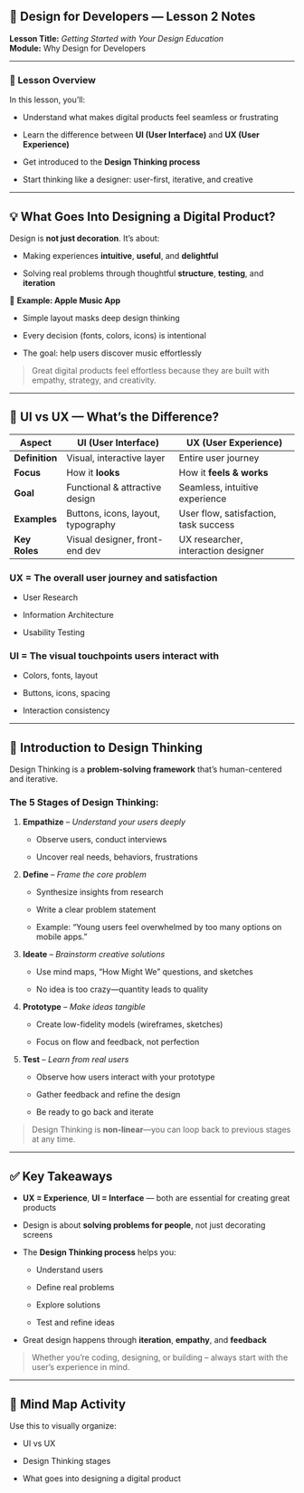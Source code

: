 ## 🧠 Design for Developers — Lesson 2 Notes

**Lesson Title:** _Getting Started with Your Design Education_  
**Module:** Why Design for Developers

---

### 🎯 Lesson Overview

In this lesson, you’ll:

- Understand what makes digital products feel seamless or frustrating
    
- Learn the difference between **UI (User Interface)** and **UX (User Experience)**
    
- Get introduced to the **Design Thinking process**
    
- Start thinking like a designer: user-first, iterative, and creative
    

---

## 💡 What Goes Into Designing a Digital Product?

Design is **not just decoration**. It’s about:

- Making experiences **intuitive**, **useful**, and **delightful**
    
- Solving real problems through thoughtful **structure**, **testing**, and **iteration**
    

📱 **Example: Apple Music App**

- Simple layout masks deep design thinking
    
- Every decision (fonts, colors, icons) is intentional
    
- The goal: help users discover music effortlessly
    

> Great digital products feel effortless because they are built with empathy, strategy, and creativity.

---

## 🎨 UI vs UX — What’s the Difference?

|Aspect|UI (User Interface)|UX (User Experience)|
|---|---|---|
|**Definition**|Visual, interactive layer|Entire user journey|
|**Focus**|How it **looks**|How it **feels & works**|
|**Goal**|Functional & attractive design|Seamless, intuitive experience|
|**Examples**|Buttons, icons, layout, typography|User flow, satisfaction, task success|
|**Key Roles**|Visual designer, front-end dev|UX researcher, interaction designer|

### UX = The overall user **journey and satisfaction**

- User Research
    
- Information Architecture
    
- Usability Testing
    

### UI = The **visual touchpoints** users interact with

- Colors, fonts, layout
    
- Buttons, icons, spacing
    
- Interaction consistency
    

---

## 🧩 Introduction to Design Thinking

Design Thinking is a **problem-solving framework** that’s human-centered and iterative.

### The 5 Stages of Design Thinking:

1. **Empathize** – _Understand your users deeply_
    
    - Observe users, conduct interviews
        
    - Uncover real needs, behaviors, frustrations
        
2. **Define** – _Frame the core problem_
    
    - Synthesize insights from research
        
    - Write a clear problem statement
        
    - Example: “Young users feel overwhelmed by too many options on mobile apps.”
        
3. **Ideate** – _Brainstorm creative solutions_
    
    - Use mind maps, “How Might We” questions, and sketches
        
    - No idea is too crazy—quantity leads to quality
        
4. **Prototype** – _Make ideas tangible_
    
    - Create low-fidelity models (wireframes, sketches)
        
    - Focus on flow and feedback, not perfection
        
5. **Test** – _Learn from real users_
    
    - Observe how users interact with your prototype
        
    - Gather feedback and refine the design
        
    - Be ready to go back and iterate
        

> Design Thinking is **non-linear**—you can loop back to previous stages at any time.

---

## ✅ Key Takeaways

- **UX = Experience**, **UI = Interface** — both are essential for creating great products
    
- Design is about **solving problems for people**, not just decorating screens
    
- The **Design Thinking process** helps you:
    
    - Understand users
        
    - Define real problems
        
    - Explore solutions
        
    - Test and refine ideas
        
- Great design happens through **iteration**, **empathy**, and **feedback**
    

> Whether you’re coding, designing, or building – always start with the user’s experience in mind.

---

## 🧠 Mind Map Activity

Use this to visually organize:

- UI vs UX
    
- Design Thinking stages
    
- What goes into designing a digital product